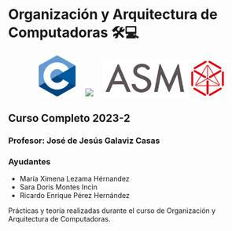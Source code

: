 Organización y Arquitectura de Computadoras 🛠💻
=========================================

<p align="center">
  <img src="Teoria/Resources/C_Logo.svg" width="75" /> &nbsp &nbsp
  <img src="Teoria/Resources/Add_Icon.svg" width="75" /> &nbsp &nbsp
  <img src="Teoria/ASM_Logo.svg" width="250" /> 
</p>



Curso Completo 2023-2
-------------------------------------------

### Profesor: José de Jesús Galaviz Casas

### Ayudantes

* María Ximena Lezama Hérnandez
* Sara Doris Montes Incin
* Ricardo Enrique Pérez Hernández

Prácticas y teoría realizadas durante el curso de Organización y Arquitectura de Computadoras.
